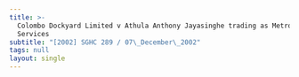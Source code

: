 ```yaml
---
title: >-
  Colombo Dockyard Limited v Athula Anthony Jayasinghe trading as Metro Maritime
  Services
subtitle: "[2002] SGHC 289 / 07\_December\_2002"
tags: null
layout: single
---
```


